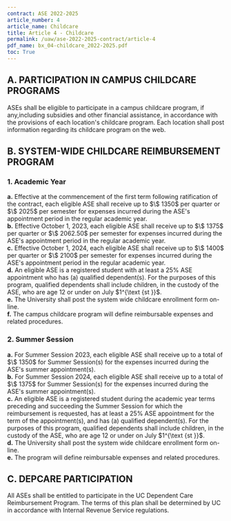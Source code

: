 ```yaml
---
contract: ASE 2022-2025
article_number: 4
article_name: Childcare 
title: Article 4 - Childcare 
permalink: /uaw/ase-2022-2025-contract/article-4
pdf_name: bx_04-childcare_2022-2025.pdf
toc: True
---
```



## A. PARTICIPATION IN CAMPUS CHILDCARE PROGRAMS

ASEs shall be eligible to participate in a campus childcare program, if any,including subsidies and other financial assistance, in accordance with the provisions of each location's childcare program. Each location shall post information regarding its childcare program on the web.

## B. SYSTEM-WIDE CHILDCARE REIMBURSEMENT PROGRAM

### 1. Academic Year

<div class="lvl3"><b>a.</b> Effective at the commencement of the first term following ratification of the contract, each eligible ASE shall receive up to $\$ 1350$ per quarter or $\$ 2025$ per semester for expenses incurred during the ASE's appointment period in the regular academic year.</div>
<div class="lvl3"><b>b.</b> Effective October 1, 2023, each eligible ASE shall receive up to $\$ 1375$ per quarter or $\$ 2062.50$ per semester for expenses incurred during the ASE's appointment period in the regular academic year.</div>
<div class="lvl3"><b>c.</b> Effective October 1, 2024, each eligible ASE shall receive up to $\$ 1400$ per quarter or $\$ 2100$ per semester for expenses incurred during the ASE's appointment period in the regular academic year.</div>
<div class="lvl3"><b>d.</b> An eligible ASE is a registered student with at least a 25% ASE appointment who has (a) qualified dependent(s). For the purposes of this program, qualified dependents shall include children, in the custody of the ASE, who are age 12 or under on July $1^{\text {st }}$.</div>
<div class="lvl3"><b>e.</b> The University shall post the system wide childcare enrollment form on-line.</div>
<div class="lvl3"><b>f.</b> The campus childcare program will define reimbursable expenses and related procedures.</div>

### 2. Summer Session

<div class="lvl3"><b>a.</b> For Summer Session 2023, each eligible ASE shall receive up to a total of $\$ 1350$ for Summer Session(s) for the expenses incurred during the ASE's summer appointment(s).</div>
<div class="lvl3"><b>b.</b> For Summer Session 2024, each eligible ASE shall receive up to a total of $\$ 1375$ for Summer Session(s) for the expenses incurred during the ASE's summer appointment(s).</div>
<div class="lvl3"><b>c.</b> An eligible ASE is a registered student during the academic year terms preceding and succeeding the Summer Session for which the reimbursement is requested, has at least a 25% ASE appointment for the term of the appointment(s), and has (a) qualified dependent(s). For the purposes of this program, qualified dependents shall include children, in the custody of the ASE, who are age 12 or under on July $1^{\text {st }}$.</div>
<div class="lvl3"><b>d.</b> The University shall post the system wide childcare enrollment form on-line.</div>
<div class="lvl3"><b>e.</b> The program will define reimbursable expenses and related procedures.</div>

## C. DEPCARE PARTICIPATION

All ASEs shall be entitled to participate in the UC Dependent Care Reimbursement Program. The terms of this plan shall be determined by UC in accordance with Internal Revenue Service regulations.

